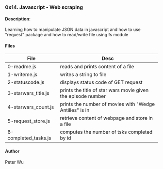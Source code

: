 ### 0x14. Javascript - Web scraping

#### Description:
Learning how to manipulate JSON data in javascript and how to use "request" package and how to read/write file using fs module

#### Files
File|Desc
---|---
0-readme.js | reads and prints content of a file
1-writeme.js | writes a string to file
2-statuscode.js | displays status code of GET request
3-starwars\_title.js | prints the title of star wars movie given the episode number
4-starwars\_count.js | prints the number of movies with "Wedge Antilles" is in
5-request\_store.js | retrieve content of webpage and store in a file
6-completed\_tasks.js | computes the number of tsks completed by id


#### Author 
Peter Wu
